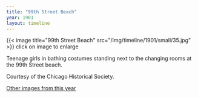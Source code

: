 ```yaml
---
title: "99th Street Beach"
year: 1901
layout: timeline
---
```


{{< image title="99th Street Beach" src="/img/timeline/1901/small/35.jpg" >}}
click on image to enlarge

Teenage girls in bathing costumes standing next to the changing rooms at the 99th Street beach. 

Courtesy of the Chicago Historical Society. 

[Other images from this year](/historical/timeline/1901)